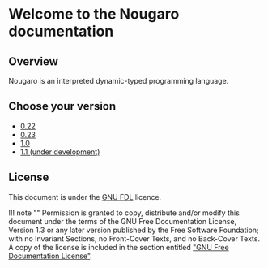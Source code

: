 # Welcome to the Nougaro documentation

## Overview

Nougaro is an interpreted dynamic-typed programming language.

## Choose your version

* [0.22](./0.22/index.md)
* [0.23](./0.23/index.md)
* [1.0](./1.0/index.md)
* [1.1 (under development)](./1.1/index.md)

## License
This document is under the [GNU FDL](gnu_fdl.md) licence.

!!! note ""
    Permission is granted to copy, distribute and/or modify this document
    under the terms of the GNU Free Documentation License, Version 1.3
    or any later version published by the Free Software Foundation;
    with no Invariant Sections, no Front-Cover Texts, and no Back-Cover Texts.
    A copy of the license is included in the section entitled ["GNU Free Documentation License"](gnu_fdl.md).


